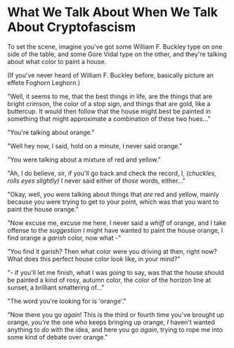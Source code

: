 # What We Talk About When We Talk About Cryptofascism

To set the scene, imagine you've got some William F. Buckley type on one side of the table, and some Gore Vidal type on the other, and they're talking about what color to paint a house.

(If you've never heard of William F. Buckley before, basically picture an effete Foghorn Leghorn.)

"Well, it seems to me, that the best things in life, are the things that are bright crimson, the color of a stop sign, and things that are gold, like a buttercup. It would then follow that the house might best be painted in something that might approximate a combination of these two hues..."

"You're talking about orange."

"Well hey now, I said, hold on a minute, I never said orange."

"You were talking about a mixture of red and yellow."

"Ah, I do believe, sir, if you'll go back and check the record, I, *(chuckles, rolls eyes slightly)* I never said either of *those* words, either..."

"Okay, well, you were talking about things that *are* red and yellow, mainly because you were trying to get to your point, which was that you want to paint the house orange."

"Now excuse me, excuse me here, I never said a *whiff* of orange, and I take offense to the *suggestion* I might have wanted to paint the house orange, I find orange a *garish* color, now what -"

"You find it garish? Then what color were you driving at then, right now? What does this perfect house color look like, in your mind?"

"- if you'll let me finish, what I was *going* to say, was that the house should be painted a kind of rosy, autumn color, the color of the horizon line at sunset, a brilliant smattering of..."

"The word you're looking for is 'orange'."

"Now there you go *again*! This is the third or fourth time you've brought up orange, *you're* the one who keeps bringing up orange, *I* haven't wanted anything to *do* with the idea, and here you go *again*, trying to rope me into some kind of debate over orange."
